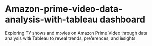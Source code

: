 # Amazon-prime-video-data-analysis-with-tableau dashboard
Exploring TV shows and movies on Amazon Prime Video through data analysis with Tableau to reveal trends, preferences, and insights

